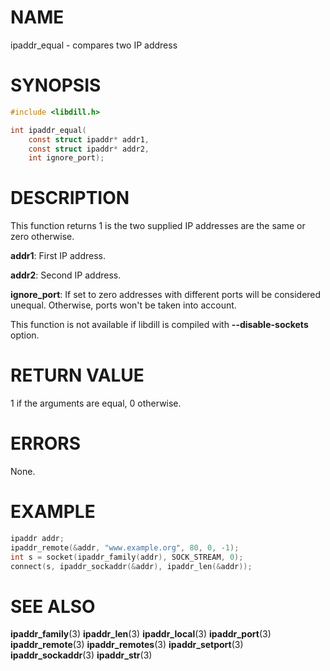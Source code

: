 # NAME

 ipaddr_equal - compares two IP address

# SYNOPSIS

```c
#include <libdill.h>

int ipaddr_equal(
    const struct ipaddr* addr1,
    const struct ipaddr* addr2,
    int ignore_port);
```

# DESCRIPTION

 This function returns 1 is the two supplied IP addresses are the same or zero otherwise.

 **addr1**: First IP address.

 **addr2**: Second IP address.

 **ignore_port**: If set to zero addresses with different ports will be considered unequal. Otherwise, ports won't be taken into account.

 This function is not available if libdill is compiled with **--disable-sockets** option.

# RETURN VALUE

 1 if the arguments are equal, 0 otherwise.

# ERRORS

 None.

# EXAMPLE

```c
ipaddr addr;
ipaddr_remote(&addr, "www.example.org", 80, 0, -1);
int s = socket(ipaddr_family(addr), SOCK_STREAM, 0);
connect(s, ipaddr_sockaddr(&addr), ipaddr_len(&addr));
```

# SEE ALSO

 **ipaddr_family**(3) **ipaddr_len**(3) **ipaddr_local**(3) **ipaddr_port**(3) **ipaddr_remote**(3) **ipaddr_remotes**(3) **ipaddr_setport**(3) **ipaddr_sockaddr**(3) **ipaddr_str**(3) 

